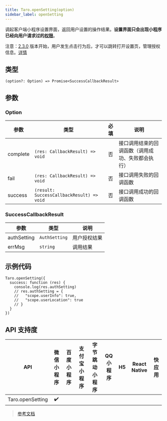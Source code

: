 ```yaml
---
title: Taro.openSetting(option)
sidebar_label: openSetting
---
```


调起客户端小程序设置界面，返回用户设置的操作结果。**设置界面只会出现小程序已经向用户请求过的[权限](https://developers.weixin.qq.com/miniprogram/dev/framework/open-ability/authorize.html)**。

注意：[2.3.0](https://developers.weixin.qq.com/miniprogram/dev/framework/compatibility.html) 版本开始，用户发生点击行为后，才可以跳转打开设置页，管理授权信息。[详情](https://developers.weixin.qq.com/community/develop/doc/000cea2305cc5047af5733de751008)

## 类型

```tsx
(option?: Option) => Promise<SuccessCallbackResult>
```

## 参数

### Option

| 参数 | 类型 | 必填 | 说明 |
| --- | --- | :---: | --- |
| complete | `(res: CallbackResult) => void` | 否 | 接口调用结束的回调函数（调用成功、失败都会执行） |
| fail | `(res: CallbackResult) => void` | 否 | 接口调用失败的回调函数 |
| success | `(result: SuccessCallbackResult) => void` | 否 | 接口调用成功的回调函数 |

### SuccessCallbackResult

| 参数 | 类型 | 说明 |
| --- | --- | --- |
| authSetting | `AuthSetting` | 用户授权结果 |
| errMsg | `string` | 调用结果 |

## 示例代码

```tsx
Taro.openSetting({
  success: function (res) {
    console.log(res.authSetting)
    // res.authSetting = {
    //   "scope.userInfo": true,
    //   "scope.userLocation": true
    // }
  }
})
```

## API 支持度

| API | 微信小程序 | 百度小程序 | 支付宝小程序 | 字节跳动小程序 | QQ 小程序 | H5 | React Native | 快应用 |
| :---: | :---: | :---: | :---: | :---: | :---: | :---: | :---: | :---: |
| Taro.openSetting | ✔️ |  |  |  |  |  |  |  |

> [参考文档](https://developers.weixin.qq.com/miniprogram/dev/api/open-api/setting/wx.openSetting.html)
